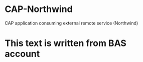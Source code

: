 # CAP-Northwind
CAP application consuming external remote service (Northwind)
# This text is written from BAS account

